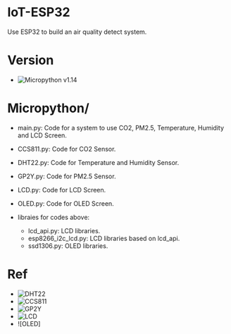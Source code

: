 # IoT-ESP32
Use ESP32 to build an air quality detect system.

# Version
* ![Micropython v1.14]()

# Micropython/
* main.py: Code for a system to use CO2, PM2.5, Temperature, Humidity and LCD Screen.
* CCS811.py: Code for CO2 Sensor.
* DHT22.py: Code for Temperature and Humidity Sensor.
* GP2Y.py: Code for PM2.5 Sensor.
* LCD.py: Code for LCD Screen.
* OLED.py: Code for OLED Screen.

* libraies for codes above:
    * lcd_api.py: LCD libraries.
    * esp8266_i2c_lcd.py: LCD libraries based on lcd_api.
    * ssd1306.py: OLED libraries.

# Ref
* ![DHT22]()
* ![CCS811]()
* ![GP2Y]()
* ![LCD]()
* ![OLED]